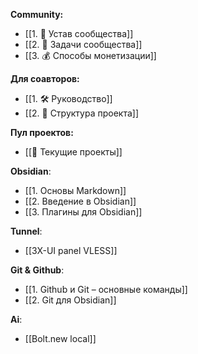 **Community:**
- [[1. 📜 Устав сообщества]]
- [[2. 📝 Задачи сообщества]]
- [[3. 💰 Способы монетизации]]

**Для соавторов:**
- [[1. 🛠️ Руководство]]
- [[2. 🚧 Структура проекта]]

**Пул проектов:**
- [[🔄 Текущие проекты]]

**Obsidian**:
- [[1. Основы Markdown]]
- [[2. Введение в Obsidian]]
- [[3. Плагины для Obsidian]]

**Tunnel**:
- [[3X-UI panel VLESS]]

**Git & Github**:
- [[1. Github и Git – основные команды]]
- [[2. Git для Obsidian]]

**Ai**:
- [[Bolt.new local]]